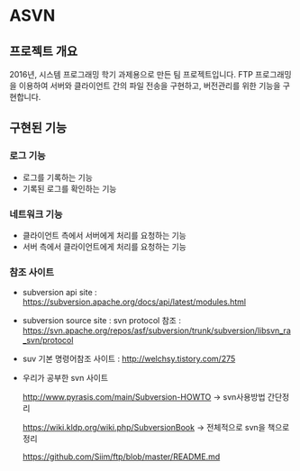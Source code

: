 # ASVN

## 프로젝트 개요
2016년, 시스템 프로그래밍 학기 과제용으로 만든 팀 프로젝트입니다.
FTP 프로그래밍을 이용하여 서버와 클라이언트 간의 파일 전송을 구현하고, 버전관리를 위한 기능을 구현합니다.

## 구현된 기능

### 로그 기능
* 로그를 기록하는 기능
* 기록된 로그를 확인하는 기능

### 네트워크 기능
* 클라이언트 측에서 서버에게 처리를 요청하는 기능
* 서버 측에서 클라이언트에게 처리를 요청하는 기능

### 참조 사이트
* subversion api site : 
https://subversion.apache.org/docs/api/latest/modules.html

* subversion source site :
svn protocol 참조 : https://svn.apache.org/repos/asf/subversion/trunk/subversion/libsvn_ra_svn/protocol

* suv 기본 명령어참조 사이트 : http://welchsy.tistory.com/275

* 우리가 공부한 svn 사이트

  http://www.pyrasis.com/main/Subversion-HOWTO -> svn사용방법 간단정리

  https://wiki.kldp.org/wiki.php/SubversionBook -> 전체적으로 svn을 책으로 정리

  https://github.com/Siim/ftp/blob/master/README.md
